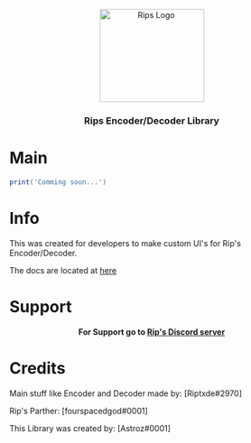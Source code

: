 <p align="center">
  <a href="https://riptxde.dev/">
    <img src="https://cdn.discordapp.com/attachments/727216422987628659/742939195881816104/RipsLogo.png" alt="Rips Logo" width="185" height="165">
  </a>
</p>
<h3 align="center">
 Rips Encoder/Decoder Library
</h3>

 # Main
 ```lua
 print('Comming soon...')
 ```
 
 # Info
 This was created for developers to make custom UI's for Rip's Encoder/Decoder.
 
 The docs are located at 
 <a href="https://github.com/AstrozTM/-Rips-Decoder-encoder-Library/tree/master/Docs"><light>here</light></a>
  
 # Support
 <p align="center">  
  <strong> For Support go to </strong>
  <a href="https://discord.gg/5HmepGK"><strong>Rip's Discord server</strong></a>
</p>

# Credits

Main stuff like Encoder and Decoder made by: [Riptxde#2970]

Rip's Parther: [fourspacedgod#0001]

This Library was created by: [Astroz#0001]
